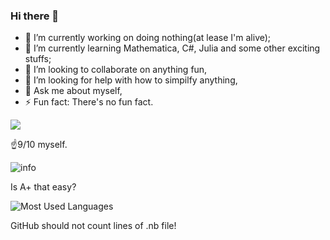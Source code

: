 ### Hi there 👋

- 🔭 I’m currently working on doing nothing(at lease I'm alive);
- 🌱 I’m currently learning Mathematica, C#, Julia and some other exciting stuffs;
- 👯 I’m looking to collaborate on anything fun,
- 🤔 I’m looking for help with how to simpilfy anything,
- 💬 Ask me about myself,
- ⚡ Fun fact: There's no fun fact.


![](https://visitor-badge.glitch.me/badge?page_id=BillKerman.readme)

☝️9/10 myself.

![info](https://github-readme-stats.vercel.app/api?username=BillKerman&show_icons=true&count_private=true&hide=prs&theme=dracula)

Is A+ that easy?

![Most Used Languages](https://github-readme-stats.vercel.app/api/top-langs/?username=BillKerman&theme=dark)

GitHub should not count lines of .nb file!

<!-- waka-box start -->
 <!-- waka-box end -->

